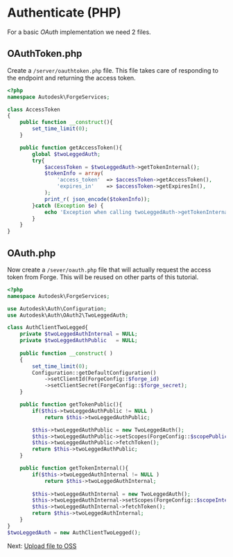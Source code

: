 # Authenticate (PHP)

For a basic *OAuth* implementation we need 2 files.

## OAuthToken.php

Create a `/server/oauthtoken.php` file. This file takes care of responding to the endpoint and returning the access token. 

```php
<?php
namespace Autodesk\ForgeServices;

class AccessToken
{
    public function __construct(){
        set_time_limit(0);
    }    

    public function getAccessToken(){
        global $twoLeggedAuth;
        try{
            $accessToken = $twoLeggedAuth->getTokenInternal();
            $tokenInfo = array(
                'access_token'  => $accessToken->getAccessToken(),
                'expires_in'    => $accessToken->getExpiresIn(),
            );
            print_r( json_encode($tokenInfo));
        }catch (Exception $e) {
            echo 'Exception when calling twoLeggedAuth->getTokenInternal: ', $e->getMessage(), PHP_EOL;
        }
    }
}
```

## OAuth.php

Now create a `/sever/oauth.php` file that will actually request the access token from Forge. This will be reused on other parts of this tutorial.

```php
<?php
namespace Autodesk\ForgeServices;

use Autodesk\Auth\Configuration;
use Autodesk\Auth\OAuth2\TwoLeggedAuth;

class AuthClientTwoLegged{
    private $twoLeggedAuthInternal = NULL;
    private $twoLeggedAuthPublic   = NULL;
    
    public function __construct( )
    {
        set_time_limit(0);
        Configuration::getDefaultConfiguration()
            ->setClientId(ForgeConfig::$forge_id)
            ->setClientSecret(ForgeConfig::$forge_secret);
    }    

    public function getTokenPublic(){
        if($this->twoLeggedAuthPublic != NULL )
            return $this->twoLeggedAuthPublic;

        $this->twoLeggedAuthPublic = new TwoLeggedAuth();
        $this->twoLeggedAuthPublic->setScopes(ForgeConfig::$scopePublic);
        $this->twoLeggedAuthPublic->fetchToken();
        return $this->twoLeggedAuthPublic;
    }

    public function getTokenInternal(){
        if($this->twoLeggedAuthInternal != NULL )
            return $this->twoLeggedAuthInternal;
            
        $this->twoLeggedAuthInternal = new TwoLeggedAuth();
        $this->twoLeggedAuthInternal->setScopes(ForgeConfig::$scopeInternal);
        $this->twoLeggedAuthInternal->fetchToken();
        return $this->twoLeggedAuthInternal;
    }
}
$twoLeggedAuth = new AuthClientTwoLegged();
```


Next: [Upload file to OSS](/datamanagement/oss/)